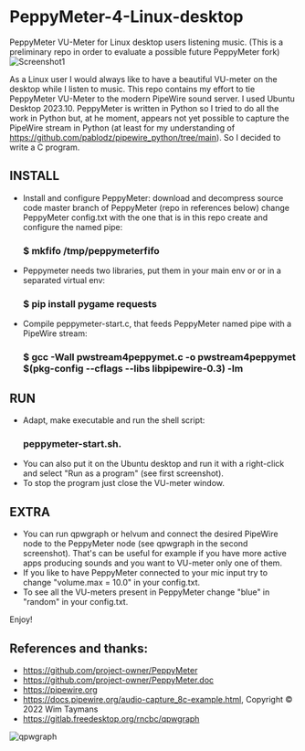 # PeppyMeter-4-Linux-desktop
PeppyMeter VU-Meter for Linux desktop users listening music.
(This is a preliminary repo in order to evaluate a possible future PeppyMeter fork)
![Screenshot1](https://github.com/spagoc/PeppyMeter-4-Linux-desktop/assets/1367579/bdacbabb-ee81-4f31-989d-5a7a43f034db)

As a Linux user I would always like to have a beautiful VU-meter on the desktop while I listen to music.
This repo contains my effort to tie PeppyMeter VU-Meter to the modern PipeWire sound server. I used Ubuntu Desktop 2023.10.
PeppyMeter is written in Python so I tried to do all the work in Python but, at he moment, appears not yet possible to capture the PipeWire stream in Python (at least for my understanding of https://github.com/pablodz/pipewire_python/tree/main). So I decided to write a C program.

## INSTALL
* Install and configure PeppyMeter:
  download and decompress source code master branch of PeppyMeter (repo in references below)
  change PeppyMeter config.txt with the one that is in this repo
  create and configure the named pipe:
    ### $ mkfifo /tmp/peppymeterfifo
* Peppymeter needs two libraries, put them in your main env or or in a separated virtual env:
    ### $ pip install pygame requests  
* Compile peppymeter-start.c, that feeds PeppyMeter named pipe with a PipeWire stream:
    ### $ gcc -Wall pwstream4peppymet.c -o pwstream4peppymet $(pkg-config --cflags --libs libpipewire-0.3) -lm

## RUN
* Adapt, make executable and run the shell script: 
    ### peppymeter-start.sh. 
* You can also put it on the Ubuntu desktop and run it with a right-click and select "Run as a program" (see first screenshot).
* To stop the program just close the VU-meter window.

## EXTRA
* You can run qpwgraph or helvum and connect the desired PipeWire node to the PeppyMeter node (see qpwgraph in the second screenshot). That's can be useful for example if you have more active apps producing sounds and you want to VU-meter only one of them.
* If you like to have PeppyMeter connected to your mic input try to change "volume.max = 10.0" in your config.txt.
* To see all the VU-meters present in PeppyMeter change "blue" in "random" in your config.txt.

Enjoy!

## References and thanks:
* https://github.com/project-owner/PeppyMeter
* https://github.com/project-owner/PeppyMeter.doc
* https://pipewire.org
* https://docs.pipewire.org/audio-capture_8c-example.html, Copyright © 2022 Wim Taymans
* https://gitlab.freedesktop.org/rncbc/qpwgraph

  
![qpwgraph](https://github.com/spagoc/PeppyMeter-4-Linux-desktop/assets/1367579/fad59bef-24b3-44ec-a5dd-9a1e48fcce73)
